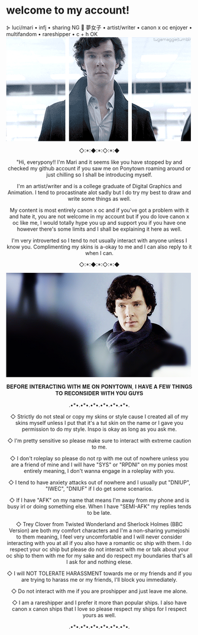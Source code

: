 # welcome to my account!
⊱ luci/mari • infj • sharing NG 🚫 夢女子 • artist/writer • canon x oc enjoyer • multifandom • rareshipper • c + h OK
![](https://github.com/iamsherl0cked/-w-e-l-c-o-m-e-/blob/main/3edcfb530cbc86a45aa360d625b33c49.gif)
<p align="center"> ◇:*:◆:*:◇:*:◆
<p align="center"> "Hi, everypony!! I'm Mari and it seems like you have stopped by and checked my github account if you saw me on Ponytown roaming around or just chilling so I shall be introducing myself. 
<p align="center">I'm an artist/writer and is a college graduate of Digital Graphics and Animation. I tend to procastinate alot sadly but I do try my best to draw and write some things as well. 
<p align="center">My content is most entirely canon x oc and if you've got a problem with it and hate it, you are not welcome in my account but if you do love canon x oc like me, I would totally hype you up and support you if you have one however there's some limits and I shall be explaining it here as well.
<p align=" center">I'm very introverted so I tend to not usually interact with anyone unless I know you. Complimenting my skins is a-okay to me and I can also reply to it when I can.
<p align="center"> ◇:*:◆:*:◇:*:◆
  
![](https://github.com/iamsherl0cked/-w-e-l-c-o-m-e-/blob/main/dbd6456c811cbbee0835a86d3b7ff597.gif)
<p align="center"> 𝐁𝐄𝐅𝐎𝐑𝐄 𝐈𝐍𝐓𝐄𝐑𝐀𝐂𝐓𝐈𝐍𝐆 𝐖𝐈𝐓𝐇 𝐌𝐄 𝐎𝐍 𝐏𝐎𝐍𝐘𝐓𝐎𝐖𝐍, 𝐈 𝐇𝐀𝐕𝐄 𝐀 𝐅𝐄𝐖 𝐓𝐇𝐈𝐍𝐆𝐒 𝐓𝐎 𝐑𝐄𝐂𝐎𝐍𝐒𝐈𝐃𝐄𝐑 𝐖𝐈𝐓𝐇 𝐘𝐎𝐔 𝐆𝐔𝐘𝐒
<p align=" center">.•*•.•*•.•*•.•*•.•*•.•*•.

<p align="center">◇ Strictly do not steal or copy my skins or style cause I created all of my skins myself unless I put that it's a tut skin on the name or I gave you permission to do my style. Inspo is okay as long as you ask me.
<p align="center">◇ I'm pretty sensitive so please make sure to interact with extreme caution to me.
<p align="center">◇ I don't roleplay so please do not rp with me out of nowhere unless you are a friend of mine and I will have "SYS" or "RPDNI" on my ponies most entirely meaning, I don't wanna engage in a roleplay with you.
<p align="center">◇ I tend to have anxiety attacks out of nowhere and I usually put "DNIUP", "IWEC", "DNIUF" if I do get some scenarios. 
<p align="center">◇ If I have "AFK" on my name that means I'm away from my phone and is busy irl or doing something else. When I have "SEMI-AFK" my replies tends to be late.
<p align="center">◇ Trey Clover from Twisted Wonderland and Sherlock Holmes (BBC Version) are both my comfort characters and I'm a non-sharing yumejoshi to them meaning, I feel very uncomfortable and I will never consider interacting with you at all if you also have a romantic oc ship with them. I do respect your oc ship but please do not interact with me or talk about your oc ship to them with me for my sake and do respect my boundaries that's all I ask for and nothing elese.
<p align="center">◇ I will NOT TOLERATE HARASSMENT towards me or my friends and if you are trying to harass me or my friends, I'll block you immediately.
<p align="center">◇ Do not interact with me if you are proshipper and just leave me alone.
<p align="center">◇ I am a rareshipper and I prefer it more than popular ships. I also have canon x canon ships that I love so please respect my ships for I respect yours as well.
<p align=" center">.•*•.•*•.•*•.•*•.•*•.•*•.
